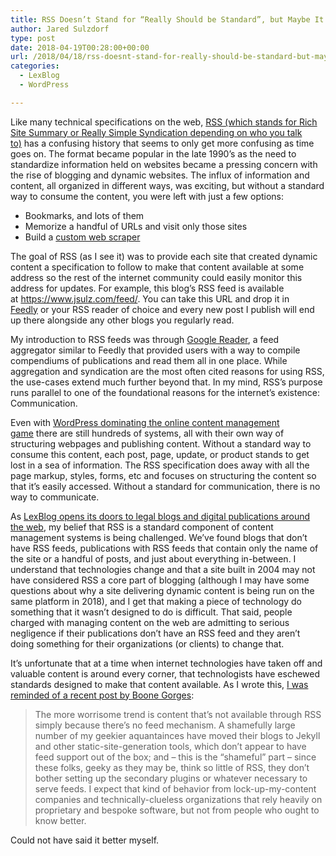 ```yaml
---
title: RSS Doesn’t Stand for “Really Should be Standard”, but Maybe It Should
author: Jared Sulzdorf
type: post
date: 2018-04-19T00:28:00+00:00
url: /2018/04/18/rss-doesnt-stand-for-really-should-be-standard-but-maybe-it-should/
categories:
  - LexBlog
  - WordPress

---
```

Like many technical specifications on the web, [RSS (which stands for Rich Site Summary or Really Simple Syndication depending on who you talk to)][1] has a confusing history that seems to only get more confusing as time goes on. The format became popular in the late 1990&#8217;s as the need to standardize information held on websites became a pressing concern with the rise of blogging and dynamic websites. The influx of information and content, all organized in different ways, was exciting, but without a standard way to consume the content, you were left with just a few options:

  * Bookmarks, and lots of them
  * Memorize a handful of URLs and visit only those sites
  * Build a [custom web scraper][2]

The goal of RSS (as I see it) was to provide each site that created dynamic content a specification to follow to make that content available at some address so the rest of the internet community could easily monitor this address for updates. For example, this blog&#8217;s RSS feed is available at <https://www.jsulz.com/feed/>. You can take this URL and drop it in [Feedly][3] or your RSS reader of choice and every new post I publish will end up there alongside any other blogs you regularly read.

<!--more-->

My introduction to RSS feeds was through [Google Reader][4], a feed aggregator similar to Feedly that provided users with a way to compile compendiums of publications and read them all in one place. While aggregation and syndication are the most often cited reasons for using RSS, the use-cases extend much further beyond that. In my mind, RSS&#8217;s purpose runs parallel to one of the foundational reasons for the internet&#8217;s existence: Communication.

Even with [WordPress dominating the online content management game][5] there are still hundreds of systems, all with their own way of structuring webpages and publishing content. Without a standard way to consume this content, each post, page, update, or product stands to get lost in a sea of information. The RSS specification does away with all the page markup, styles, forms, etc and focuses on structuring the content so that it&#8217;s easily accessed. Without a standard for communication, there is no way to communicate.

As [LexBlog opens its doors to legal blogs and digital publications around the web][6], my belief that RSS is a standard component of content management systems is being challenged. We&#8217;ve found blogs that don&#8217;t have RSS feeds, publications with RSS feeds that contain only the name of the site or a handful of posts, and just about everything in-between. I understand that technologies change and that a site built in 2004 may not have considered RSS a core part of blogging (although I may have some questions about why a site delivering dynamic content is being run on the same platform in 2018), and I get that making a piece of technology do something that it wasn&#8217;t designed to do is difficult. That said, people charged with managing content on the web are admitting to serious negligence if their publications don&#8217;t have an RSS feed and they aren&#8217;t doing something for their organizations (or clients) to change that.

It&#8217;s unfortunate that at a time when internet technologies have taken off and valuable content is around every corner, that technologists have eschewed standards designed to make that content available. As I wrote this, [I was reminded of a recent post by Boone Gorges][7]:

> The more worrisome trend is content that&#8217;s not available through RSS simply because there&#8217;s no feed mechanism. A shamefully large number of my geekier aquantainces have moved their blogs to Jekyll and other static-site-generation tools, which don&#8217;t appear to have feed support out of the box; and – this is the &#8220;shameful&#8221; part – since these folks, geeky as they may be, think so little of RSS, they don&#8217;t bother setting up the secondary plugins or whatever necessary to serve feeds. I expect that kind of behavior from lock-up-my-content companies and technically-clueless organizations that rely heavily on proprietary and bespoke software, but not from people who ought to know better.

Could not have said it better myself.

 [1]: https://en.wikipedia.org/wiki/RSS
 [2]: https://en.wikipedia.org/wiki/Web_scraping
 [3]: https://feedly.com/
 [4]: https://en.wikipedia.org/wiki/Google_Reader
 [5]: https://w3techs.com/technologies/overview/content_management/all
 [6]: https://www.lawsitesblog.com/2018/04/lexblog-opens-news-network-legal-bloggers.html
 [7]: https://teleogistic.net/2018/03/19/dont-forget-the-feed/
